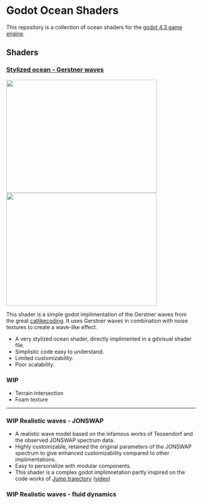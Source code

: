 # Godot Ocean Shaders

This repository is a collection of ocean shaders for the [godot 4.3 game engine](https://godotengine.org/).

## Shaders

### [Stylized ocean - Gerstner waves](https://github.com/gersondekleuver/godot-ocean-shaders/tree/main/godot-ocean-shader-collection-4.3/stylized_ocean)

<img src="https://github.com/user-attachments/assets/049ffac4-ce0c-4cbe-a574-7823a6304130" width="400" height="300" /> <img src="https://github.com/user-attachments/assets/c9ca243a-460e-46c0-8e02-7773abad8f21" width="400" height="300" />

This shader is a simple godot implimentation of the Gerstner waves from the great [catlikecoding](https://catlikecoding.com/unity/tutorials/flow/waves/).
It uses Gerstner waves in combination with noise textures to create a wave-like effect. 

* A very stylized ocean shader, directly implimented in a gdvisual shader file.
* Simplistic code easy to understand.
* Limited customizability.
* Poor scalability.

### WIP
* Terrain intersection
* Foam texture

---------- 

### WIP Realistic waves - JONSWAP

* A realistic wave model based on the infamous works of Tessendorf and the observed JONSWAP spectrum data.
* Highly customizable, retained the original parameters of the JONSWAP spectrum to give enhanced customizability compared to other implimentations.
* Easy to personalize with modular components.
* This shader is a complex godot implimnetation partly inspired on the code works of [Jump trajectory](https://github.com/gasgiant/FFT-Ocean) ([video](https://www.youtube.com/watch?v=kGEqaX4Y4bQ))

### WIP Realistic waves - fluid dynamics
